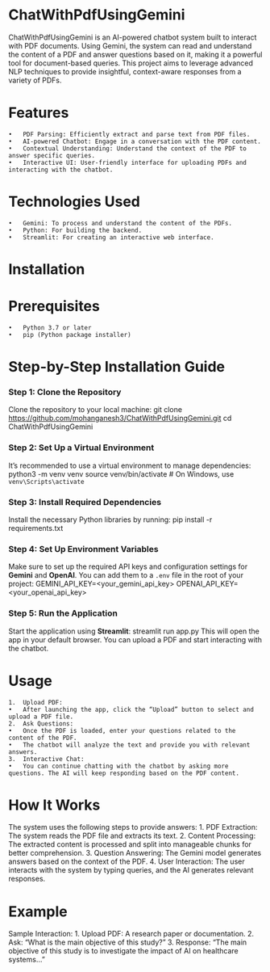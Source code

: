 # ChatWithPdfUsingGemini

ChatWithPdfUsingGemini is an AI-powered chatbot system built to interact with PDF documents. Using Gemini, the system can read and understand the content of a PDF and answer questions based on it, making it a powerful tool for document-based queries. This project aims to leverage advanced NLP techniques to provide insightful, context-aware responses from a variety of PDFs.

# Features
	•	PDF Parsing: Efficiently extract and parse text from PDF files.
	•	AI-powered Chatbot: Engage in a conversation with the PDF content.
	•	Contextual Understanding: Understand the context of the PDF to answer specific queries.
	•	Interactive UI: User-friendly interface for uploading PDFs and interacting with the chatbot.

# Technologies Used
	•	Gemini: To process and understand the content of the PDFs.
	•	Python: For building the backend.
	•	Streamlit: For creating an interactive web interface.

# Installation

# Prerequisites
	•	Python 3.7 or later
	•	pip (Python package installer)

# Step-by-Step Installation Guide

### Step 1: Clone the Repository
Clone the repository to your local machine:
git clone https://github.com/mohanganesh3/ChatWithPdfUsingGemini.git
cd ChatWithPdfUsingGemini

### Step 2: Set Up a Virtual Environment
It’s recommended to use a virtual environment to manage dependencies:
python3 -m venv venv
source venv/bin/activate   # On Windows, use `venv\Scripts\activate`

### Step 3: Install Required Dependencies
Install the necessary Python libraries by running:
pip install -r requirements.txt

### Step 4: Set Up Environment Variables
Make sure to set up the required API keys and configuration settings for **Gemini** and **OpenAI**. You can add them to a `.env` file in the root of your project:
GEMINI_API_KEY=<your_gemini_api_key>
OPENAI_API_KEY=<your_openai_api_key>

### Step 5: Run the Application
Start the application using **Streamlit**:
streamlit run app.py
This will open the app in your default browser. You can upload a PDF and start interacting with the chatbot.

  # Usage
	1.	Upload PDF:
	•	After launching the app, click the “Upload” button to select and upload a PDF file.
	2.	Ask Questions:
	•	Once the PDF is loaded, enter your questions related to the content of the PDF.
	•	The chatbot will analyze the text and provide you with relevant answers.
	3.	Interactive Chat:
	•	You can continue chatting with the chatbot by asking more questions. The AI will keep responding based on the PDF content.

 # How It Works

 The system uses the following steps to provide answers:
	1.	PDF Extraction: The system reads the PDF file and extracts its text.
	2.	Content Processing: The extracted content is processed and split into manageable chunks for better comprehension.
	3.	Question Answering: The Gemini model generates answers based on the context of the PDF.
	4.	User Interaction: The user interacts with the system by typing queries, and the AI generates relevant responses.

 # Example

  Sample Interaction:
	1.	Upload PDF: A research paper or documentation.
	2.	Ask: “What is the main objective of this study?”
	3.	Response: “The main objective of this study is to investigate the impact of AI on healthcare systems…”
